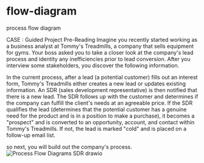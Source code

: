 # flow-diagram
process flow diagram

CASE :
Guided Project Pre-Reading
Imagine you recently started working as a business analyst at Tommy's Treadmills, a company that sells equipment for gyms. Your boss asked you to take a closer look at the company's lead process and identity any inefficiencies prior to lead conversion. After you interview some stakeholders, you discover the following information.

In the current process, after a lead (a potential customer) fills out an interest form, Tommy's Treadmills either creates a new lead or updates existing information. An SDR (sales development representative) is then notified that there is a new lead. The SDR follows up with the customer and determines if the company can fulfill the client's needs at an agreeable price. If the SDR qualifies the lead (determines that the potential customer has a genuine need for the product and is in a position to make a purchase), it becomes a "prospect" and is converted to an opportunity, account, and contact within Tommy's Treadmills. If not, the lead is marked "cold" and is placed on a follow-up email list.

 so next, you will build out the company's process.
 ![Process Flow Diagrams SDR  drawio](https://github.com/user-attachments/assets/16df4352-2e2d-4e17-81b6-f00a62954915)
